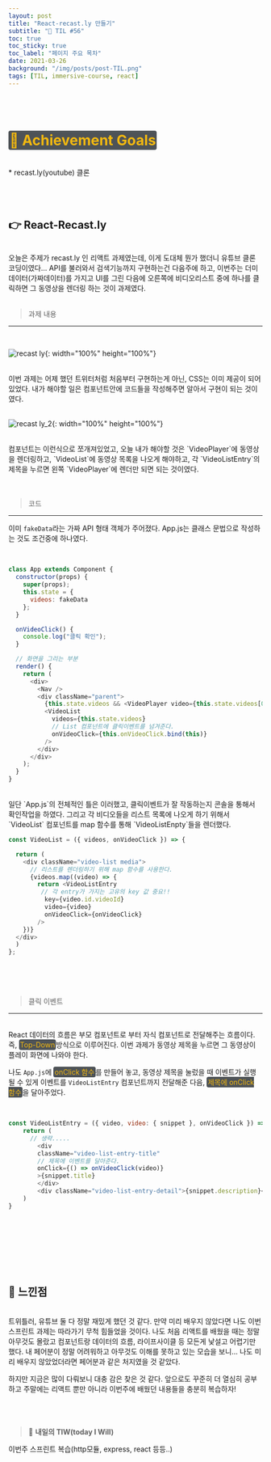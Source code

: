 ```yaml
---
layout: post
title: "React-recast.ly 만들기"
subtitle: "📅 TIL #56"
toc: true
toc_sticky: true
toc_label: "페이지 주요 목차"
date: 2021-03-26
background: "/img/posts/post-TIL.png"
tags: [TIL, immersive-course, react]
---
```


<br/>
<br/>

# <span style ="background-color:#4e5357; color:#f2b810; border-radius:4px; padding:2px">🎯 Achievement Goals</span>

<br/>
* recast.ly(youtube) 클론

<br/>

<br/>
<br/>
<br/>

## 👉 React-Recast.ly

<br/>
오늘은 주제가 recast.ly 인 리액트 과제였는데, 이게 도대체 뭔가 했더니 유튜브 클론 코딩이였다... API를 불러와서 검색기능까지 구현하는건 다음주에 하고, 이번주는 더미데이터(가짜데이터)를 가지고 UI를 그린 다음에 오른쪽에 비디오리스트 중에 하나를 클릭하면 그 동영상을 렌더링 하는 것이 과제였다.

<br/>
<br/>

> 과제 내용
---

<br/>

![recast ly](https://user-images.githubusercontent.com/75570915/112575840-778b6600-8e34-11eb-9852-631daf87d60b.png){: width="100%" height="100%"}

<br/>
이번 과제는 어제 했던 트위터처럼 처음부터 구현하는게 아닌, CSS는 이미 제공이 되어 있었다. 내가 해야할 일은 컴포넌트안에 코드들을 작성해주면 알아서 구현이 되는 것이였다.

<br/>
<br/>

![recast ly_2](https://user-images.githubusercontent.com/75570915/112576279-54ad8180-8e35-11eb-8d18-bad4921af87d.png){: width="100%" height="100%"}

<br/>
컴포넌트는 이런식으로 쪼개져있었고, 오늘 내가 해야할 것은 `VideoPlayer`에 동영상을 렌더링하고, `VideoList`에 동영상 목록을 나오게 해야하고, 각 `VideoListEntry`의 제목을 누르면 왼쪽 `VideoPlayer`에 렌더만 되면 되는 것이였다.

<br/>
<br/>
<br/>

> 코드
----

이미 `fakeData`라는 가짜 API 형태 객체가 주어졌다. App.js는 클래스 문법으로 작성하는 것도 조건중에 하나였다.

<br/>

```js
class App extends Component {
  constructor(props) {
    super(props);
    this.state = {
      videos: fakeData
    };
  }

  onVideoClick() {
    console.log("클릭 확인");
  }

  // 화면을 그리는 부분
  render() {
    return (
      <div>
        <Nav />
        <div className="parent">
          {this.state.videos && <VideoPlayer video={this.state.videos[0]} />}
          <VideoList
            videos={this.state.videos}
            // List 컴포넌트에 클릭이벤트를 넘겨준다.
            onVideoClick={this.onVideoClick.bind(this)}
          />
        </div>
      </div>
    );
  }
}
```

<br/>
일단 `App.js`의 전체적인 틀은 이러했고, 클릭이벤트가 잘 작동하는지 콘솔을 통해서 확인작업을 하였다. 그리고 각 비디오들을 리스트 목록에 나오게 하기 위해서 `VideoList` 컴포넌트를 map 함수를 통해 `VideoListEnpty`들을 렌더했다.

<br/>

```js
const VideoList = ({ videos, onVideoClick }) => {

  return (
    <div className="video-list media">
      // 리스트를 렌더링하기 위해 map 함수를 사용한다.
      {videos.map((video) => {
        return <VideoListEntry
         // 각 entry가 가지는 고유의 key 값 중요!! 
          key={video.id.videoId} 
          video={video}
          onVideoClick={onVideoClick}
        />
    })}
  </div>
  )
};
```

<br/>
<br/>
<br/>

> 클릭 이벤트
----

<br/>
React 데이터의 흐름은 부모 컴포넌트로 부터 자식 컴포넌트로 전달해주는 흐름이다. 즉, <span style ="background-color:#4e5357; color:#f2b810; border-radius:4px; padding:2px">Top-Down</span>방식으로 이루어진다. 이번 과제가 동영상 제목을 누르면 그 동영상이 플레이 화면에 나와야 한다.

나도 `App.js`에 <span style ="background-color:#4e5357; color:#f2b810; border-radius:4px; padding:2px">onClick 함수</span>를 만들어 놓고, 동영상 제목을 눌렀을 때 이벤트가 실행될 수 있게 이벤트를 `VideoListEntry` 컴포넌트까지 전달해준 다음, <span style ="background-color:#4e5357; color:#f2b810; border-radius:4px; padding:2px">제목에 onClick 함수</span>을 달아주었다.

<br/>

```js
const VideoListEntry = ({ video, video: { snippet }, onVideoClick }) => {
    return (
      // 생략.....
        <div
        className="video-list-entry-title"
        // 제목에 이벤트를 달아준다.
        onClick={() => onVideoClick(video)}
        >{snippet.title}
        </div>
        <div className="video-list-entry-detail">{snippet.description}</div>
    )  
}
```

<br/>
<br/>
<br/>
<br/>
<br/>
<br/>

## 🙌 느낀점

<br/>
트위틀러, 유튜브 둘 다 정말 재밌게 했던 것 같다. 만약 미리 배우지 않았다면 나도 이번 스프린트 과제는 따라가기 무척 힘들었을 것이다. 나도 처음 리액트를 배웠을 때는 정말 아무것도 몰랐고 컴포넌트랑 데이터의 흐름, 라이프사이클 등 모든게 낯설고 어렵기만 했다. 내 페어분이 정말 어려워하고 아무것도 이해를 못하고 있는 모습을 보니... 나도 미리 배우지 않았었더라면 페어분과 같은 처지였을 것 같았다.

하지만 지금은 많이 다뤄보니 대충 감은 찾은 것 같다. 앞으로도 꾸준히 더 열심히 공부하고 주말에는 리액트 뿐만 아니라 이번주에 배웠던 내용들을 충분히 복습하자! 
<br/>
<br/>
<br/>
<br/>

> 👊 **내일의 TIW(today I Will)**

이번주 스프린트 복습(http모듈, express, react 등등..)
